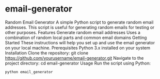 # email-generator
Random Email Generator
A simple Python script to generate random email addresses. This script is useful for generating random emails for testing or other purposes.
Features
Generate random email addresses
Uses a combination of random local parts and common email domains
Getting Started
These instructions will help you set up and use the email generator on your local machine.
Prerequisites
Python 3.x installed on your system
Installation
Clone the repository:
 git clone https://github.com/yourusername/email-generator.git
 Navigate to the project directory:
 cd email-generator
Usage
Run the script using Python:
```sh
python email_generator
